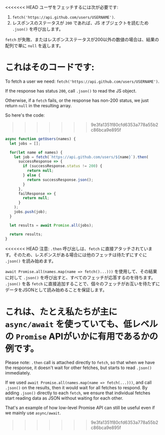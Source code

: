 
<<<<<<< HEAD
ユーザをフェッチするには次が必要です:

1. `fetch('https://api.github.com/users/USERNAME')`.
2. レスポンスのステータスが `200` であれば、JS オブジェクトを読むため `.json()` を呼び出します。

`fetch` が失敗、またはレスポンスステータスが200以外の数値の場合は、結果の配列で単に `null` を返します。

これはそのコードです:
=======
To fetch a user we need: `fetch('https://api.github.com/users/USERNAME')`.

If the response has status `200`, call `.json()` to read the JS object.

Otherwise, if a `fetch` fails, or the response has non-200 status, we just return `null` in the resulting array.

So here's the code:
>>>>>>> 9e3fa1351f80cfd6353a778a55b2c86bca9e895f

```js demo
async function getUsers(names) {
  let jobs = [];

  for(let name of names) {
    let job = fetch(`https://api.github.com/users/${name}`).then(
      successResponse => {
        if (successResponse.status != 200) {
          return null;
        } else {
          return successResponse.json();
        }
      },
      failResponse => {
        return null;
      }
    );
    jobs.push(job);
  }

  let results = await Promise.all(jobs);

  return results;
}
```

<<<<<<< HEAD
注意: `.then` 呼び出しは、`fetch` に直接アタッチされています。そのため、レスポンスがある場合には他のフェッチは待たずにすぐに `.json()` を読み始めます。

`await Promise.all(names.map(name => fetch()...)))` を使用して、その結果に対して `.json()` を呼び出すと、すべてのフェッチが応答するのを待ちます。 `.json()` を各 `fetch` に直接追加することで、個々のフェッチがお互いを待たずにデータをJSONとして読み始めることを保証します。

これは、たとえ私たちが主に `async/await` を使っていても、低レベルの `Promise` APIがいかに有用であるかの例です。
=======
Please note: `.then` call is attached directly to `fetch`, so that when we have the response, it doesn't wait for other fetches, but starts to read `.json()` immediately.

If we used `await Promise.all(names.map(name => fetch(...)))`, and call `.json()` on the results, then it would wait for all fetches to respond. By adding `.json()` directly to each `fetch`, we ensure that individual fetches start reading data as JSON without waiting for each other.

That's an example of how low-level Promise API can still be useful even if we mainly use `async/await`.
>>>>>>> 9e3fa1351f80cfd6353a778a55b2c86bca9e895f
